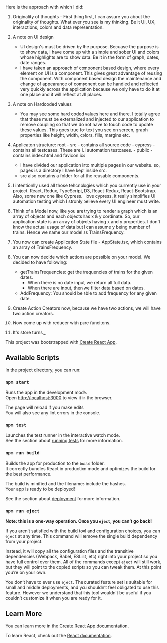 Here is the approach with which I did:

1. 	Originality of thoughts - First thing first, I can assure you about the originality of thoughts. What ever you see is my thinking. Be it UI, UX, interactions, colors and data representation. 

2. 	A note on UI design 
	- UI design's must be driven by the purpose. Becuase the purpose is to show data, I have come up with a simple and sober UI and colors whose highlights are to show data. Be it in the form of graph, dates, date ranges.
	- I have taken an approach of component based design, where every element on UI is a component. This gives great advantage of reusing the component. With component based design the maintenance and change of appearance of component can be handled and reflected very quickly across the application because we only have to do it at one place and it will reflect at all places.
	
3. 	A note on Hardcoded values
	- You may see some hard coded values here and there. I totally agree that these must be externalized and injected to our application to remove coupling so that we do not have to touch code to update these values. This goes true for text you see on screen, graph properties like height, width, colors, fills, margins etc.

4. 	Applicaton structure:
	root
		- src - contains all source code
		- cypress - contains all testcases. These are UI automation testcases.
		- public - contains index.html and favicon.ico
		
	- I have divided our application into multiple pages in our website. so, pages is a directory I have kept inside src.
	- src also contains a folder for all the reusable components.
	
5. 	I intentionlly used all those tehcnologies which you currently use in your project. React, Redux, TypeScript, D3, 	React-Redux, React-Bootstrap. Also, some new one like Cypress. I love cypress, it really simplifies UI automation 		testing which I stronly believe every UI engineer must write. 


3. 	Think of a Model now, like you are trying to render a graph which is an array of objects and each objects has 
	x & y cordinate. So, our application state is an array of objects having x and y properties. I don't know the actual usage of data but I can assume y being number of trains. Hence we name our model as TrainsFrequency.
4. 	You now can create Application State file - AppState.tsx, which contains an array of TrainsFrequency. 
5. 	You can now decide which actions are possible on your model. We decided to have following:
	- getTrainsFrequencies: get the frequencies of trains for the given dates.
		* When there is no date input, we return all full data.
		* When there are input, then we filter data based on dates.
	- AddFrequency: You should be able to add frequency for any given date. 
6. 	Create Action Creators now, because we have two actions, we will have two action creators.
7. 	Now come up with reducer with pure funcitons.
8.  It's store turns,,,




This project was bootstrapped with [Create React App](https://github.com/facebook/create-react-app).

## Available Scripts

In the project directory, you can run:

### `npm start`

Runs the app in the development mode.<br>
Open [http://localhost:3000](http://localhost:3000) to view it in the browser.

The page will reload if you make edits.<br>
You will also see any lint errors in the console.

### `npm test`

Launches the test runner in the interactive watch mode.<br>
See the section about [running tests](https://facebook.github.io/create-react-app/docs/running-tests) for more information.

### `npm run build`

Builds the app for production to the `build` folder.<br>
It correctly bundles React in production mode and optimizes the build for the best performance.

The build is minified and the filenames include the hashes.<br>
Your app is ready to be deployed!

See the section about [deployment](https://facebook.github.io/create-react-app/docs/deployment) for more information.

### `npm run eject`

**Note: this is a one-way operation. Once you `eject`, you can’t go back!**

If you aren’t satisfied with the build tool and configuration choices, you can `eject` at any time. This command will remove the single build dependency from your project.

Instead, it will copy all the configuration files and the transitive dependencies (Webpack, Babel, ESLint, etc) right into your project so you have full control over them. All of the commands except `eject` will still work, but they will point to the copied scripts so you can tweak them. At this point you’re on your own.

You don’t have to ever use `eject`. The curated feature set is suitable for small and middle deployments, and you shouldn’t feel obligated to use this feature. However we understand that this tool wouldn’t be useful if you couldn’t customize it when you are ready for it.

## Learn More

You can learn more in the [Create React App documentation](https://facebook.github.io/create-react-app/docs/getting-started).

To learn React, check out the [React documentation](https://reactjs.org/).
